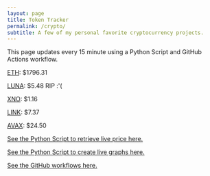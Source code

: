 ```yaml
---
layout: page
title: Token Tracker
permalink: /crypto/
subtitle: A few of my personal favorite cryptocurrency projects.
---
```


 This page updates every 15 minute using a Python Script and GitHub Actions workflow.


<!--BEGINCRYPTOINPUT-->
[ETH](https://smfxfc.github.io/crypto/eth.html): $1796.31

[LUNA](https://smfxfc.github.io/crypto/luna.html): $5.48 RIP :'(

[XNO](https://smfxfc.github.io/crypto/xno.html): $1.16

[LINK](https://smfxfc.github.io/crypto/link.html): $7.37

[AVAX](https://smfxfc.github.io/crypto/avax.html): $24.50

<!--ENDCRYPTOINPUT-->
 
 
[See the Python Script to retrieve live price here.](https://github.com/smfxfc/smfxfc.github.io/blob/master/src/get_cryptos.py)

[See the Python Script to create live graphs here.](https://github.com/smfxfc/smfxfc.github.io/blob/master/src/graph_crypto.py)

[See the GitHub workflows here.](https://github.com/smfxfc/smfxfc.github.io/blob/master/.github/workflows/)
